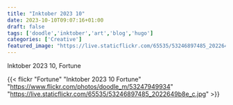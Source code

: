 ```yaml
---
title: "Inktober 2023 10"
date: 2023-10-10T09:07:16+01:00
draft: false
tags: ['doodle','inktober','art','blog','hugo']
categories: ['Creative']
featured_image: "https://live.staticflickr.com/65535/53246897485_2022649b8e_c.jpg"
---
```


Inktober 2023 10, Fortune


{{< flickr "Fortune"
           "Inktober 2023 10 Fortune"
           "https://www.flickr.com/photos/doodle_m/53247949934"
           "https://live.staticflickr.com/65535/53246897485_2022649b8e_c.jpg" >}}



